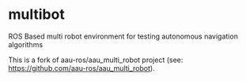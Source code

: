 multibot  
========

ROS Based multi robot environment for testing autonomous navigation algorithms


This is a fork of aau-ros/aau_multi_robot project (see: https://github.com/aau-ros/aau_multi_robot).

